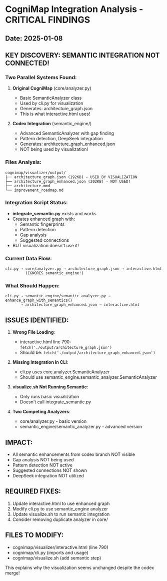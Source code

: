# CogniMap Integration Analysis - CRITICAL FINDINGS

## Date: 2025-01-08

## KEY DISCOVERY: SEMANTIC INTEGRATION NOT CONNECTED!

### Two Parallel Systems Found:
1. **Original CogniMap** (core/analyzer.py)
   - Basic SemanticAnalyzer class
   - Used by cli.py for visualization
   - Generates: architecture_graph.json
   - This is what interactive.html uses!

2. **Codex Integration** (semantic_engine/)
   - Advanced SemanticAnalyzer with gap finding
   - Pattern detection, DeepSeek integration
   - Generates: architecture_graph_enhanced.json
   - NOT being used by visualization!

### Files Analysis:
```
cognimap/visualizer/output/
├── architecture_graph.json (192KB) - USED BY VISUALIZATION
├── architecture_graph_enhanced.json (202KB) - NOT USED!
├── architecture.mmd
└── improvement_roadmap.md
```

### Integration Script Status:
- **integrate_semantic.py** exists and works
- Creates enhanced graph with:
  - Semantic fingerprints
  - Pattern detection
  - Gap analysis
  - Suggested connections
- BUT visualization doesn't use it!

### Current Data Flow:
```
cli.py → core/analyzer.py → architecture_graph.json → interactive.html
         (IGNORES semantic_engine!)
```

### What Should Happen:
```
cli.py → semantic_engine/semantic_analyzer.py → enhance_graph_with_semantics() 
       → architecture_graph_enhanced.json → interactive.html
```

## ISSUES IDENTIFIED:

1. **Wrong File Loading**: 
   - interactive.html line 790: `fetch('./output/architecture_graph.json')`
   - Should be: `fetch('./output/architecture_graph_enhanced.json')`

2. **Missing Integration in CLI**:
   - cli.py uses core.analyzer.SemanticAnalyzer
   - Should use semantic_engine.semantic_analyzer.SemanticAnalyzer

3. **visualize.sh Not Running Semantic**:
   - Only runs basic visualization
   - Doesn't call integrate_semantic.py

4. **Two Competing Analyzers**:
   - core/analyzer.py - basic version
   - semantic_engine/semantic_analyzer.py - advanced version

## IMPACT:
- All semantic enhancements from codex branch NOT visible
- Gap analysis NOT being used
- Pattern detection NOT active
- Suggested connections NOT shown
- DeepSeek integration NOT utilized

## REQUIRED FIXES:
1. Update interactive.html to use enhanced graph
2. Modify cli.py to use semantic_engine analyzer
3. Update visualize.sh to run semantic integration
4. Consider removing duplicate analyzer in core/

## FILES TO MODIFY:
- cognimap/visualizer/interactive.html (line 790)
- cognimap/cli.py (imports and usage)
- cognimap/visualize.sh (add semantic step)

This explains why the visualization seems unchanged despite the codex merge!